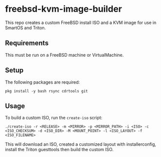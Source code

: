 # freebsd-kvm-image-builder

This repo creates a custom FreeBSD install ISO and a KVM image for use in SmartOS and Triton.

## Requirements

This must be run on a FreeBSD machine or VirtualMachine.

## Setup

The following packages are required:

```
pkg install -y bash rsync cdrtools git
```

## Usage

To build a custom ISO, run the `create-iso` script:


```
./create-iso -r <RELEASE> -m <MIRROR> -p <MIRROR_PATH> -i <ISO> -c <ISO_CHECKSUM> -d <ISO_DIR> -M <MOUNT_POINT> -l <ISO_LAYOUT> -f <ISO_FILENAME>
```

This will download an ISO, created a customized layout with installerconfig, install the Triton guesttools then build the custom ISO.
